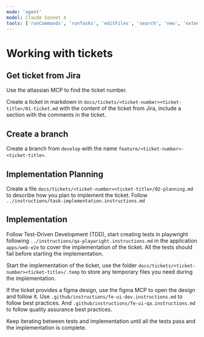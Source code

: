 ```yaml
---
mode: 'agent'
model: Claude Sonnet 4
tools: ['runCommands', 'runTasks', 'editFiles', 'search', 'new', 'extensions', 'codebase', 'usages', 'vscodeAPI', 'problems', 'changes', 'testFailure', 'openSimpleBrowser', 'fetch', 'findTestFiles', 'searchResults', 'githubRepo', 'todos', 'runTests', 'filesystem', 'memory', 'sequentialthinking', 'figma', 'playwright', 'atlassian']
---
```

# Working with tickets

## Get ticket from Jira

Use the atlassian MCP to find the ticket number.

Create a ticket in markdown in `docs/tickets/<ticket-number><ticket-title>/01-ticket.md` with the content of the ticket from Jira, include a section with the comments in the ticket.

## Create a branch

Create a branch from `develop` with the name `feature/<ticket-number>-<ticket-title>`.

## Implementation Planning
Create a file `docs/tickets/<ticket-number><ticket-title>/02-planning.md` to describe how you plan to implement the ticket. Follow `../instructions/task-implementation.instructions.md`

## Implementation

Follow Test-Driven Development (TDD), start creating tests in playwright following `../instructions/qa-playwright.instructions.md` in the application `apps/web-e2e` to cover the implementation of the ticket. All the tests should fail before starting the implementation.

Start the implementation of the ticket, use the folder `docs/tickets/<ticket-number><ticket-title>/.temp` to store any temporary files you need during the implementation.

If the ticket provides a figma design, use the figma MCP to open the design and follow it. Use `.github/instructions/fe-ui-dev.instructions.md` to follow best practices. And `.github/instructions/fe-ui-qa.instructions.md` to follow quality assurance best practices.

Keep iterating between tests and implementation until all the tests pass and the implementation is complete.
